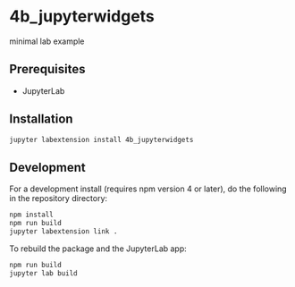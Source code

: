 # 4b_jupyterwidgets

minimal lab example


## Prerequisites

* JupyterLab

## Installation

```bash
jupyter labextension install 4b_jupyterwidgets
```

## Development

For a development install (requires npm version 4 or later), do the following in the repository directory:

```bash
npm install
npm run build
jupyter labextension link .
```

To rebuild the package and the JupyterLab app:

```bash
npm run build
jupyter lab build
```
